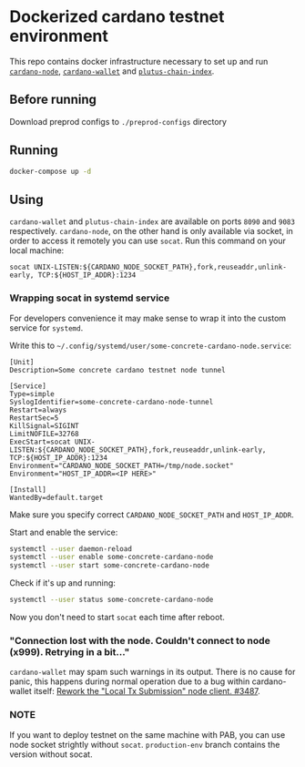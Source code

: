# Dockerized cardano testnet environment
This repo contains docker infrastructure necessary to set up and run
[`cardano-node`](https://hub.docker.com/r/inputoutput/cardano-node),
[`cardano-wallet`](https://hub.docker.com/r/inputoutput/cardano-wallet) and
[`plutus-chain-index`](https://github.com/input-output-hk/plutus-apps/tree/main/plutus-chain-index).

## Before running
Download preprod configs to `./preprod-configs` directory

## Running
```sh
docker-compose up -d
```

## Using
`cardano-wallet` and `plutus-chain-index` are available on ports `8090` and `9083` respectively. `cardano-node`, on the other hand is only available via socket, in order to access it remotely you can use `socat`. Run this command on your local machine:
```
socat UNIX-LISTEN:${CARDANO_NODE_SOCKET_PATH},fork,reuseaddr,unlink-early, TCP:${HOST_IP_ADDR}:1234
```

### Wrapping socat in systemd service
For developers convenience it may make sense to wrap it into the custom service for `systemd`.

Write this to `~/.config/systemd/user/some-concrete-cardano-node.service`:
```systemd
[Unit]
Description=Some concrete cardano testnet node tunnel

[Service]
Type=simple
SyslogIdentifier=some-concrete-cardano-node-tunnel
Restart=always
RestartSec=5
KillSignal=SIGINT
LimitNOFILE=32768
ExecStart=socat UNIX-LISTEN:${CARDANO_NODE_SOCKET_PATH},fork,reuseaddr,unlink-early, TCP:${HOST_IP_ADDR}:1234
Environment="CARDANO_NODE_SOCKET_PATH=/tmp/node.socket"
Environment="HOST_IP_ADDR=<IP HERE>"

[Install]
WantedBy=default.target
```

Make sure you specify correct `CARDANO_NODE_SOCKET_PATH` and `HOST_IP_ADDR`.

Start and enable the service:
```sh
systemctl --user daemon-reload
systemctl --user enable some-concrete-cardano-node
systemctl --user start some-concrete-cardano-node
```

Check if it's up and running:
```sh
systemctl --user status some-concrete-cardano-node
```

Now you don't need to start `socat` each time after reboot.

### "Connection lost with the node. Couldn't connect to node (x999). Retrying in a bit..."

`cardano-wallet` may spam such warnings in its output. There is no cause for panic, this happens during normal operation due to a bug within cardano-wallet itself: [Rework the "Local Tx Submission" node client. #3487](https://github.com/input-output-hk/cardano-wallet/pull/3487).


### NOTE

If you want to deploy testnet on the same machine with PAB, you can use node socket strightly without `socat`. `production-env` branch contains the version without socat.
